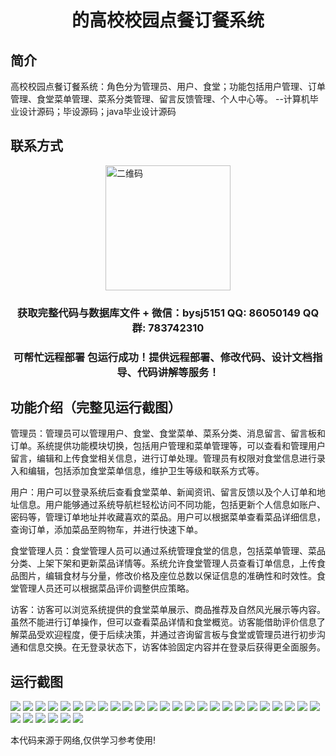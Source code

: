 <p><h1 align="center">的高校校园点餐订餐系统</h1></p>

## 简介
高校校园点餐订餐系统：角色分为管理员、用户、食堂；功能包括用户管理、订单管理、食堂菜单管理、菜系分类管理、留言反馈管理、个人中心等。    --计算机毕业设计源码；毕设源码；java毕业设计源码


## 联系方式
<img src="https://bs-1329754181.cos.ap-shanghai.myqcloud.com/wx.jpg" alt="二维码" style="display: block; margin: 0 auto;" width="200px">
<p><h3 align="center">获取完整代码与数据库文件 + 微信：bysj5151 QQ: 86050149 QQ群: 783742310</h3></p>
<p><h3 align="center">可帮忙远程部署 包运行成功！提供远程部署、修改代码、设计文档指导、代码讲解等服务！</h3></p>

## 功能介绍（完整见运行截图）
管理员：管理员可以管理用户、食堂、食堂菜单、菜系分类、消息留言、留言板和订单。系统提供功能模块切换，包括用户管理和菜单管理等，可以查看和管理用户留言，编辑和上传食堂相关信息，进行订单处理。管理员有权限对食堂信息进行录入和编辑，包括添加食堂菜单信息，维护卫生等级和联系方式等。

用户：用户可以登录系统后查看食堂菜单、新闻资讯、留言反馈以及个人订单和地址信息。用户能够通过系统导航栏轻松访问不同功能，包括更新个人信息如账户、密码等，管理订单地址并收藏喜欢的菜品。用户可以根据菜单查看菜品详细信息，查询订单，添加菜品至购物车，并进行快速下单。

食堂管理人员：食堂管理人员可以通过系统管理食堂的信息，包括菜单管理、菜品分类、上架下架和更新菜品详情等。系统允许食堂管理人员查看订单信息，上传食品图片，编辑食材与分量，修改价格及座位总数以保证信息的准确性和时效性。食堂管理人员还可以根据菜品评价调整供应策略。

访客：访客可以浏览系统提供的食堂菜单展示、商品推荐及自然风光展示等内容。虽然不能进行订单操作，但可以查看菜品详情和食堂概览。访客能借助评价信息了解菜品受欢迎程度，便于后续决策，并通过咨询留言板与食堂或管理员进行初步沟通和信息交换。在无登录状态下，访客体验固定内容并在登录后获得更全面服务。


## 运行截图
![](https://bs-1329754181.cos.ap-shanghai.myqcloud.com/ssm/UniversityCampusOrderSystem/img/001.jpg)
![](https://bs-1329754181.cos.ap-shanghai.myqcloud.com/ssm/UniversityCampusOrderSystem/img/002.jpg)
![](https://bs-1329754181.cos.ap-shanghai.myqcloud.com/ssm/UniversityCampusOrderSystem/img/003.jpg)
![](https://bs-1329754181.cos.ap-shanghai.myqcloud.com/ssm/UniversityCampusOrderSystem/img/004.jpg)
![](https://bs-1329754181.cos.ap-shanghai.myqcloud.com/ssm/UniversityCampusOrderSystem/img/005.jpg)
![](https://bs-1329754181.cos.ap-shanghai.myqcloud.com/ssm/UniversityCampusOrderSystem/img/006.jpg)
![](https://bs-1329754181.cos.ap-shanghai.myqcloud.com/ssm/UniversityCampusOrderSystem/img/007.jpg)
![](https://bs-1329754181.cos.ap-shanghai.myqcloud.com/ssm/UniversityCampusOrderSystem/img/008.jpg)
![](https://bs-1329754181.cos.ap-shanghai.myqcloud.com/ssm/UniversityCampusOrderSystem/img/009.jpg)
![](https://bs-1329754181.cos.ap-shanghai.myqcloud.com/ssm/UniversityCampusOrderSystem/img/010.jpg)
![](https://bs-1329754181.cos.ap-shanghai.myqcloud.com/ssm/UniversityCampusOrderSystem/img/011.jpg)
![](https://bs-1329754181.cos.ap-shanghai.myqcloud.com/ssm/UniversityCampusOrderSystem/img/012.jpg)
![](https://bs-1329754181.cos.ap-shanghai.myqcloud.com/ssm/UniversityCampusOrderSystem/img/013.jpg)
![](https://bs-1329754181.cos.ap-shanghai.myqcloud.com/ssm/UniversityCampusOrderSystem/img/014.jpg)
![](https://bs-1329754181.cos.ap-shanghai.myqcloud.com/ssm/UniversityCampusOrderSystem/img/015.jpg)
![](https://bs-1329754181.cos.ap-shanghai.myqcloud.com/ssm/UniversityCampusOrderSystem/img/016.jpg)
![](https://bs-1329754181.cos.ap-shanghai.myqcloud.com/ssm/UniversityCampusOrderSystem/img/017.jpg)
![](https://bs-1329754181.cos.ap-shanghai.myqcloud.com/ssm/UniversityCampusOrderSystem/img/018.jpg)
![](https://bs-1329754181.cos.ap-shanghai.myqcloud.com/ssm/UniversityCampusOrderSystem/img/019.jpg)
![](https://bs-1329754181.cos.ap-shanghai.myqcloud.com/ssm/UniversityCampusOrderSystem/img/020.jpg)
![](https://bs-1329754181.cos.ap-shanghai.myqcloud.com/ssm/UniversityCampusOrderSystem/img/021.jpg)
![](https://bs-1329754181.cos.ap-shanghai.myqcloud.com/ssm/UniversityCampusOrderSystem/img/022.jpg)
![](https://bs-1329754181.cos.ap-shanghai.myqcloud.com/ssm/UniversityCampusOrderSystem/img/023.jpg)
![](https://bs-1329754181.cos.ap-shanghai.myqcloud.com/ssm/UniversityCampusOrderSystem/img/024.jpg)
![](https://bs-1329754181.cos.ap-shanghai.myqcloud.com/ssm/UniversityCampusOrderSystem/img/025.jpg)
![](https://bs-1329754181.cos.ap-shanghai.myqcloud.com/ssm/UniversityCampusOrderSystem/img/026.jpg)
![](https://bs-1329754181.cos.ap-shanghai.myqcloud.com/ssm/UniversityCampusOrderSystem/img/027.jpg)
![](https://bs-1329754181.cos.ap-shanghai.myqcloud.com/ssm/UniversityCampusOrderSystem/img/028.jpg)
![](https://bs-1329754181.cos.ap-shanghai.myqcloud.com/ssm/UniversityCampusOrderSystem/img/029.jpg)
![](https://bs-1329754181.cos.ap-shanghai.myqcloud.com/ssm/UniversityCampusOrderSystem/img/030.jpg)
![](https://bs-1329754181.cos.ap-shanghai.myqcloud.com/ssm/UniversityCampusOrderSystem/img/031.jpg)

<p>本代码来源于网络,仅供学习参考使用!</p>
